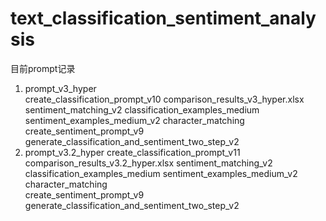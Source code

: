 # text_classification_sentiment_analysis
目前prompt记录

1. prompt_v3_hyper									
  create_classification_prompt_v10			comparison_results_v3_hyper.xlsx			sentiment_matching_v2
  classification_examples_medium		    sentiment_examples_medium_v2			    character_matching	
  create_sentiment_prompt_v9			      generate_classification_and_sentiment_two_step_v2			
2. prompt_v3.2_hyper
  create_classification_prompt_v11			comparison_results_v3.2_hyper.xlsx		sentiment_matching_v2
  classification_examples_medium		    sentiment_examples_medium_v2			    character_matching	
  create_sentiment_prompt_v9			      generate_classification_and_sentiment_two_step_v2	

